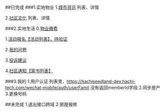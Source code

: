 ##已完成
###1.实地物业
1.[城市资讯](http://192.168.100.128:8088/#/PhasetwoCityInformationList)
列表、详情

2.[社区文化](http://192.168.100.128:8088/#/PhasetwoHomeLetterList)
列表、详情

###2.实地生活
0.[物业缴费](http://192.168.100.128:8088/#/WechatPay)

1.[活动报名【活动列表】，待验证](http://192.168.100.128:8088/#/PhasetwoActivityList)

2.[我的问卷](http://192.168.100.128:8088/#/PhasetwoMyQuestionnaireList/1)

3.[投诉建议](http://192.168.100.128:8088/#/ComplaintSuggestions)

4.[社区通知【家书列表】](http://192.168.100.128:8088/#/PhasetwoHomeLetterList)

###3.我的
1.用户认证
列表里，https://hachiseedland-dev.hachi-tech.com/wechat-mobile/auth/userFamil 没有返回memberId字段
2.同步房产
3.更换号码



##未完成
1.退出接口跨域
2.房屋报修

